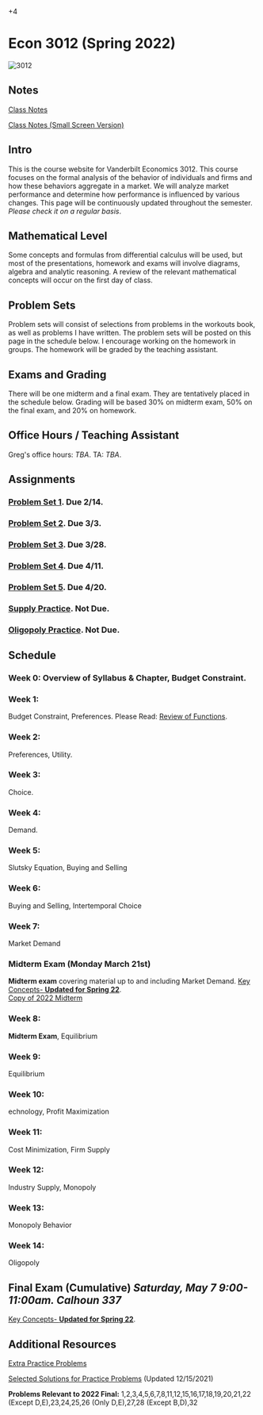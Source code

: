 +4

# Econ 3012 (Spring 2022)

![3012](../files/Images/3012.png)

## Notes

[Class Notes](../files/3010/3012_Notes.pdf)  

[Class Notes (Small Screen Version)](../files/3010/3012_Notes_Small.pdf)  

## Intro

This is the course website for Vanderbilt Economics 3012. This course focuses on the formal analysis of the behavior of individuals and firms and how these behaviors aggregate in a market. We will analyze market performance and determine how performance is influenced by various changes. This page will be continuously updated throughout the semester. *Please check it on a regular basis*.

## Mathematical Level

Some concepts and formulas from differential calculus will be used, but most of the presentations, homework and exams will involve diagrams, algebra and analytic reasoning. A review of the relevant mathematical concepts will occur on the first day of class.

## Problem Sets

Problem sets will consist of selections from problems in the workouts book, as well as problems I have written. The problem sets will be posted on this page in the schedule below. I encourage working on the homework in groups. The homework will be graded by the teaching assistant.

## Exams and Grading

There will be one midterm and a final exam. They are tentatively placed in the schedule below. Grading will be based 30% on midterm exam, 50% on the final exam, and 20% on homework.

## Office Hours / Teaching Assistant

Greg's office hours: *TBA*. TA: *TBA*.

## Assignments

### [Problem Set 1](../files/3010/Problem_Set_1.pdf). Due 2/14.
### [Problem Set 2](../files/3010/Problem_Set_2.pdf). Due 3/3.
### [Problem Set 3](../files/3010/Problem_Set_3.pdf). Due 3/28.
### [Problem Set 4](../files/3010/Problem_Set_4.pdf). Due 4/11. 
### [Problem Set 5](../files/3010/Problem_Set_5.pdf). Due 4/20.  
### [Supply Practice](../files/3010/Supply_Practice.pdf). Not Due. 
### [Oligopoly Practice](../files/3010/Cournot_Practice.pdf). Not Due. 

## Schedule

### Week 0: Overview of Syllabus & Chapter, Budget Constraint.

### Week 1:

Budget Constraint, Preferences.
Please Read: [Review of Functions](../files/3010/MathReviewFunctions.pdf).

### Week 2:

Preferences, Utility.

### Week 3:

Choice.

### Week 4:

Demand.

### Week 5:

Slutsky Equation, Buying and Selling

### Week 6:

Buying and Selling, Intertemporal Choice

### Week 7: 

Market Demand

### Midterm Exam (Monday March 21st)

**Midterm exam** covering material up to and including Market Demand. [Key Concepts- **Updated for Spring 22**](../files/3010/Key_Concepts_2022_Midterm.pdf).  
[Copy of 2022 Midterm](../files/3010/2022_Midterm.pdf)  

### Week 8: 

**Midterm Exam**, Equilibrium

### Week 9: 

Equilibrium

### Week 10:

echnology, Profit Maximization

### Week 11:

Cost Minimization, Firm Supply

### Week 12:

Industry Supply, Monopoly  

### Week 13:

Monopoly Behavior  

### Week 14:

Oligopoly


## Final Exam (Cumulative) *Saturday, May 7 9:00-11:00am. Calhoun 337*

[Key Concepts- **Updated for Spring 22**](../files/3010/Key_Concepts_2022_Final.pdf).


## Additional Resources

[Extra Practice Problems](../files/3010/PracticeProblems.pdf)

[Selected Solutions for Practice Problems](../files/3010/PracticeProblemSolutions.pdf) (Updated 12/15/2021)  

**Problems Relevant to 2022 Final:** 1,2,3,4,5,6,7,8,11,12,15,16,17,18,19,20,21,22 (Except D,E),23,24,25,26 (Only D,E),27,28 (Except B,D),32


